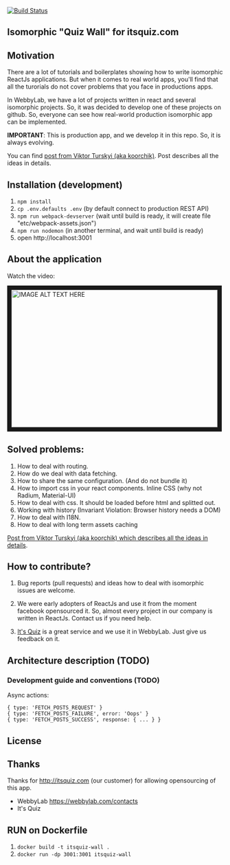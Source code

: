 [![Build Status](https://travis-ci.org/WebbyLab/itsquiz-wall.svg)](https://travis-ci.org/WebbyLab/itsquiz-wall)

Isomorphic "Quiz Wall" for itsquiz.com
------------------------------------

## Motivation

There are a lot of tutorials and boilerplates showing how to write isomorphic ReactJs applications.
But when it comes to real world apps, you'll find that all the turorials do not cover problems that you face in productions apps.

In WebbyLab, we have a lot of projects written in react and several isomorphic projects. So, it was decided to develop one of these projects on github. So, everyone can see how real-world production isomorphic app can be implemented.

**IMPORTANT**: This is production app, and we develop it in this repo. So, it is always evolving.

You can find [post from Viktor Turskyi (aka koorchik)](http://blog.koorchik.com/isomorphic-react/). Post describes all the ideas in details.

## Installation (development)

1. ```npm install```
2. ```cp .env.defaults .env``` (by default connect to production REST API)
3. ```npm run webpack-devserver``` (wait until build is ready, it will create file "etc/webpack-assets.json")
4. ```npm run nodemon```  (in another terminal, and wait until build is ready)
5. open http://localhost:3001

## About the application

Watch the video:

<a href="http://www.youtube.com/watch?feature=player_embedded&v=eiougg2UhYA
" target="_blank"><img src="http://img.youtube.com/vi/eiougg2UhYA/0.jpg"
alt="IMAGE ALT TEXT HERE" width="480" height="320" border="10" /></a>


## Solved problems:

1. How to deal with routing.
2. How do we deal with data fetching.
3. How to share the same configuration. (And do not bundle it)
4. How to import css in your react components.  Inline CSS (why not Radium, Material-UI)
5. How to deal with css. It should be loaded before html and splitted out.
6. Working with history (Invariant Violation: Browser history needs a DOM)
7. How to deal with I18N.
8. How to deal with long term assets caching


[Post from Viktor Turskyi (aka koorchik) which describes all the ideas in details](http://blog.koorchik.com/isomorphic-react/).


## How to contribute?

1. Bug reports (pull requests) and ideas how to deal with isomorphic issues are welcome.

2. We were early adopters of ReactJs and use it from the moment facebook opensourced it. So, almost every project in our company is written in ReactJs.
Contact us if you need help.

3. [It's Quiz](http://itsquiz.com)  is a great service and we use it in WebbyLab. Just give us feedback on it.

## Architecture description (TODO)

### Development guide and conventions (TODO)

Async actions:

    { type: 'FETCH_POSTS_REQUEST' }
    { type: 'FETCH_POSTS_FAILURE', error: 'Oops' }
    { type: 'FETCH_POSTS_SUCCESS', response: { ... } }

## License

## Thanks

Thanks for http://itsquiz.com (our customer) for allowing opensourcing of this app.

* WebbyLab https://webbylab.com/contacts
* It's Quiz

## RUN on Dockerfile

1. ```docker build -t itsquiz-wall .```
2. ```docker run -dp 3001:3001 itsquiz-wall```
